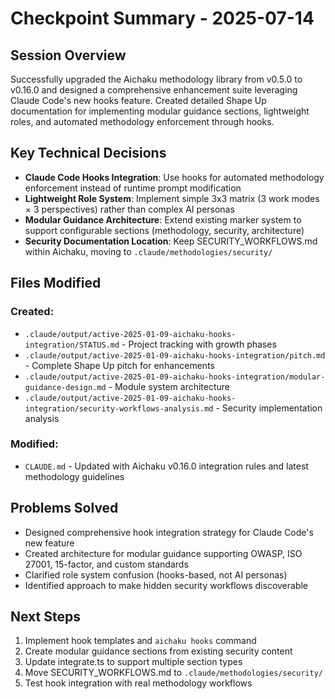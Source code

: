 # Checkpoint Summary - 2025-07-14

## Session Overview
Successfully upgraded the Aichaku methodology library from v0.5.0 to v0.16.0 and designed a comprehensive enhancement suite leveraging Claude Code's new hooks feature. Created detailed Shape Up documentation for implementing modular guidance sections, lightweight roles, and automated methodology enforcement through hooks.

## Key Technical Decisions
- **Claude Code Hooks Integration**: Use hooks for automated methodology enforcement instead of runtime prompt modification
- **Lightweight Role System**: Implement simple 3x3 matrix (3 work modes × 3 perspectives) rather than complex AI personas
- **Modular Guidance Architecture**: Extend existing marker system to support configurable sections (methodology, security, architecture)
- **Security Documentation Location**: Keep SECURITY_WORKFLOWS.md within Aichaku, moving to `.claude/methodologies/security/`

## Files Modified
### Created:
- `.claude/output/active-2025-01-09-aichaku-hooks-integration/STATUS.md` - Project tracking with growth phases
- `.claude/output/active-2025-01-09-aichaku-hooks-integration/pitch.md` - Complete Shape Up pitch for enhancements
- `.claude/output/active-2025-01-09-aichaku-hooks-integration/modular-guidance-design.md` - Module system architecture
- `.claude/output/active-2025-01-09-aichaku-hooks-integration/security-workflows-analysis.md` - Security implementation analysis

### Modified:
- `CLAUDE.md` - Updated with Aichaku v0.16.0 integration rules and latest methodology guidelines

## Problems Solved
- Designed comprehensive hook integration strategy for Claude Code's new feature
- Created architecture for modular guidance supporting OWASP, ISO 27001, 15-factor, and custom standards
- Clarified role system confusion (hooks-based, not AI personas)
- Identified approach to make hidden security workflows discoverable

## Next Steps
1. Implement hook templates and `aichaku hooks` command
2. Create modular guidance sections from existing security content
3. Update integrate.ts to support multiple section types
4. Move SECURITY_WORKFLOWS.md to `.claude/methodologies/security/`
5. Test hook integration with real methodology workflows

